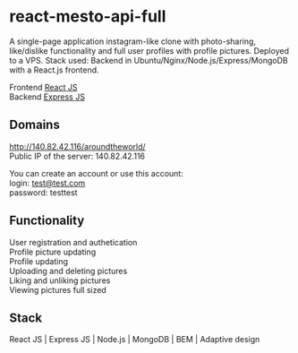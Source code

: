 # react-mesto-api-full

A single-page application instagram-like clone with photo-sharing, like/dislike functionality and full user profiles with profile pictures. Deployed to a VPS. Stack used: Backend in Ubuntu/Nginx/Node.js/Express/MongoDB with a React.js frontend.

Frontend [React JS](https://github.com/vshulya/react-mesto-api-full/tree/main/frontend) \
Backend [Express JS](https://github.com/vshulya/react-mesto-api-full/tree/main/backend)

## Domains
http://140.82.42.116/aroundtheworld/ \
Public IP of the server: 140.82.42.116

You can create an account or use this account: \
login: test@test.com\
password: testtest

## Functionality

User registration and authetication \
Profile picture updating \
Profile updating \
Uploading and deleting pictures \
Liking and unliking pictures \
Viewing pictures full sized

## Stack

React JS | Express JS | Node.js | MongoDB | BEM | Adaptive design
